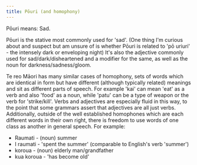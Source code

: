 ```yaml
---
title: Pōuri (and homophony)
---
```


Pōuri means: Sad.

Pōuri is the stative most commonly used for 'sad'. (One thing I'm curious about and suspect but am unsure of is whether Pōuri is related to 'pō uriuri' - the intensely dark or enveloping night) It's also the adjective commonly used for sad/dark/disheartened and a modifier for the same, as well as the noun for darkness/sadness/gloom.

Te reo Māori has many similar cases of homophony, sets of words which are identical in form but have different (although typically related) meanings and sit as different parts of speech. For example 'kai' can mean 'eat' as a verb and also 'food' as a noun, while 'patu' can be a type of weapon or the verb for 'strike/kill'. Verbs and adjectives are especially fluid in this way, to the point that some grammars assert that adjectives are all just verbs. Additionally, outside of the well established homophones which are each different words in their own right, there is freedom to use words of one class as another in general speech.
For example:
- Raumati - (noun) summer
- I raumati - 'spent the summer' (comparable to English's verb 'summer')
- koroua - (noun) elderly man/grandfather
- kua koroua - 'has become old'
